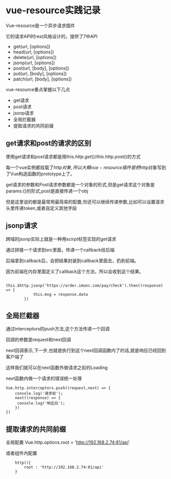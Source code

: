 # vue-resource实践记录

Vue-resource是一个异步请求插件

它的请求API时rest风格设计的，提供了7中API

* get(url, [options])
* head(url, [options])
* delete(url, [options])
* jsonp(url, [options])
* post(url, [body], [options])
* put(url, [body], [options])
* patch(url, [body], [options])


vue-resource重点掌握以下几点

- get请求
- post请求
- jsonp请求
- 全局拦截器
- 提取请求的共同前缀


## get请求和post的请求的区别

使用get请求和post请求都是用this.$http.get() / this.$http.post()的方式

每一个vue实例都挂载了$http对象,所以大概vue-resource插件是把$http对象写到了Vue构造函数的prototype上了。

get请求的参数和Post请求参数都是一个对象的形式,但是get请求这个对象是params:{}的形式,post是直接传递一个obj

但是这里说的都是最常用最简易的配置,你还可以继续传递参数,比如可以设置请求头里传递token,或者自定义其他字段

## jsonp请求


跨域的jsonp实际上就是一种用scirpt标签实现的get请求  

通过拼接一个请求到src里面，传递一个callback给后端

后端拿到callback后，会把结果封装到callback里面去，扔到前端。

因为前端在内存里面定义了callback这个方法，所以会收到这个结果。


```
        this.$http.jsonp('https://order.imooc.com/pay/check').then((response) => {
            this.msg = response.data
        })
```
## 全局拦截器


通过interceptors的push方法,这个方法传递一个回调

回调的参数是request和next回调

next回调表示,下一步,也就是执行到这个next回调函数内了的话,就是响应已经回到客户端了

这样我们就可以在next函数外做请求之前的Loading

next函数内做一个请求的错误统一处理

```
Vue.http.interceptors.push((request,next) => {
    console.log('请求前');
    next((response) => {
     console.log('响应后');
    })
})
```

## 提取请求的共同前缀

全局配置
Vue.http.options.root = 'http://192.168.2.74:81/api'

或者组件内配置
```
    http(){
        root : 'http://192.168.2.74:81/api'
    }

```